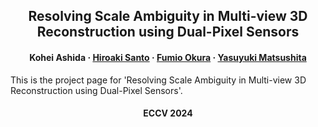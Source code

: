<h2 align="center">Resolving Scale Ambiguity in Multi-view 3D Reconstruction using Dual-Pixel Sensors</h2>
<h4 align="center">
    <strong>Kohei Ashida</strong>
    ·
    <a href="https://sites.google.com/view/hiroaki-santo/"><strong>Hiroaki Santo</strong></a>
    ·
    <a href="http://cvl.ist.osaka-u.ac.jp/user/okura/"><strong>Fumio Okura</strong></a>
    ·
    <a href="http://www-infobiz.ist.osaka-u.ac.jp/en/member/matsushita/"><strong>Yasuyuki Matsushita</strong></a>
</h3>
This is the project page for 'Resolving Scale Ambiguity in Multi-view 3D Reconstruction using Dual-Pixel Sensors'.
<h4 align="center">ECCV 2024</h3>
